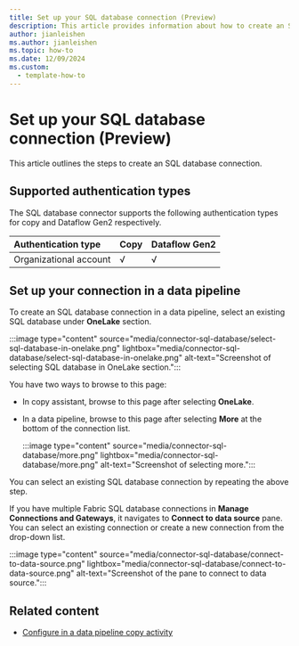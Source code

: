 ```yaml
---
title: Set up your SQL database connection (Preview)
description: This article provides information about how to create an SQL database connection in Microsoft Fabric.
author: jianleishen
ms.author: jianleishen
ms.topic: how-to
ms.date: 12/09/2024
ms.custom:
  - template-how-to
---
```


# Set up your SQL database connection (Preview)

This article outlines the steps to create an SQL database connection.

## Supported authentication types

The SQL database connector supports the following authentication types for copy and Dataflow Gen2 respectively.  

|Authentication type |Copy |Dataflow Gen2 |
|:---|:---|:---|
|Organizational account| √ | √ |

## Set up your connection in a data pipeline

To create an SQL database connection in a data pipeline, select an existing SQL database under **OneLake** section. 

:::image type="content" source="media/connector-sql-database/select-sql-database-in-onelake.png" lightbox="media/connector-sql-database/select-sql-database-in-onelake.png" alt-text="Screenshot of selecting SQL database in OneLake section.":::

You have two ways to browse to this page:

- In copy assistant, browse to this page after selecting **OneLake**.
- In a data pipeline, browse to this page after selecting **More** at the bottom of the connection list.

     :::image type="content" source="media/connector-sql-database/more.png" lightbox="media/connector-sql-database/more.png" alt-text="Screenshot of selecting more.":::

You can select an existing SQL database connection by repeating the above step.

If you have multiple Fabric SQL database connections in **Manage Connections and Gateways**, it navigates to **Connect to data source** pane. You can select an existing connection or create a new connection from the drop-down list.

:::image type="content" source="media/connector-sql-database/connect-to-data-source.png" lightbox="media/connector-sql-database/connect-to-data-source.png" alt-text="Screenshot of the pane to connect to data source.":::

## Related content

- [Configure in a data pipeline copy activity](connector-sql-database-copy-activity.md)
